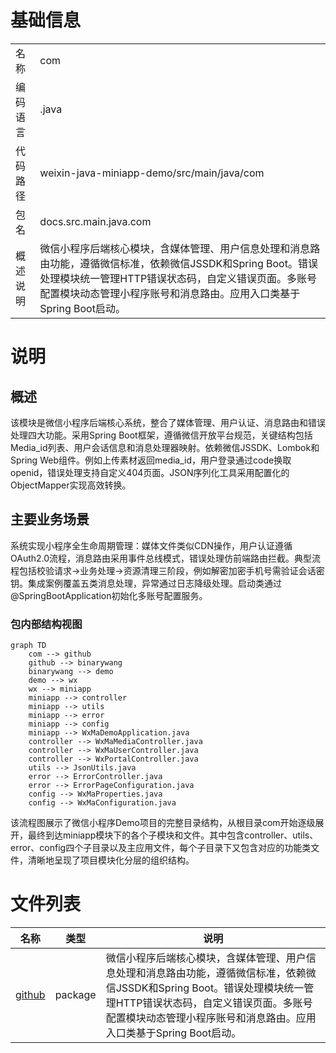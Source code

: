 # 基础信息

|      |      |
|------|------|
| 名称 | com |
| 编码语言 | .java |
| 代码路径 | weixin-java-miniapp-demo/src/main/java/com |
| 包名 | docs.src.main.java.com |
| 概述说明 | 微信小程序后端核心模块，含媒体管理、用户信息处理和消息路由功能，遵循微信标准，依赖微信JSSDK和Spring Boot。错误处理模块统一管理HTTP错误状态码，自定义错误页面。多账号配置模块动态管理小程序账号和消息路由。应用入口类基于Spring Boot启动。 |

# 说明

## 概述  
该模块是微信小程序后端核心系统，整合了媒体管理、用户认证、消息路由和错误处理四大功能。采用Spring Boot框架，遵循微信开放平台规范，关键结构包括Media_id列表、用户会话信息和消息处理器映射。依赖微信JSSDK、Lombok和Spring Web组件。例如上传素材返回media_id，用户登录通过code换取openid，错误处理支持自定义404页面。JSON序列化工具采用配置化的ObjectMapper实现高效转换。

## 主要业务场景  
系统实现小程序全生命周期管理：媒体文件类似CDN操作，用户认证遵循OAuth2.0流程，消息路由采用事件总线模式，错误处理仿前端路由拦截。典型流程包括校验请求→业务处理→资源清理三阶段，例如解密加密手机号需验证会话密钥。集成案例覆盖五类消息处理，异常通过日志降级处理。启动类通过@SpringBootApplication初始化多账号配置服务。


### 包内部结构视图

```mermaid
graph TD
    com --> github
    github --> binarywang
    binarywang --> demo
    demo --> wx
    wx --> miniapp
    miniapp --> controller
    miniapp --> utils
    miniapp --> error
    miniapp --> config
    miniapp --> WxMaDemoApplication.java
    controller --> WxMaMediaController.java
    controller --> WxMaUserController.java
    controller --> WxPortalController.java
    utils --> JsonUtils.java
    error --> ErrorController.java
    error --> ErrorPageConfiguration.java
    config --> WxMaProperties.java
    config --> WxMaConfiguration.java
```

该流程图展示了微信小程序Demo项目的完整目录结构，从根目录com开始逐级展开，最终到达miniapp模块下的各个子模块和文件。其中包含controller、utils、error、config四个子目录以及主应用文件，每个子目录下又包含对应的功能类文件，清晰地呈现了项目模块化分层的组织结构。

# 文件列表

| 名称   | 类型  | 说明 |
|-------|------|-------------|
| [github](github/_module.md) | package | 微信小程序后端核心模块，含媒体管理、用户信息处理和消息路由功能，遵循微信标准，依赖微信JSSDK和Spring Boot。错误处理模块统一管理HTTP错误状态码，自定义错误页面。多账号配置模块动态管理小程序账号和消息路由。应用入口类基于Spring Boot启动。 |


